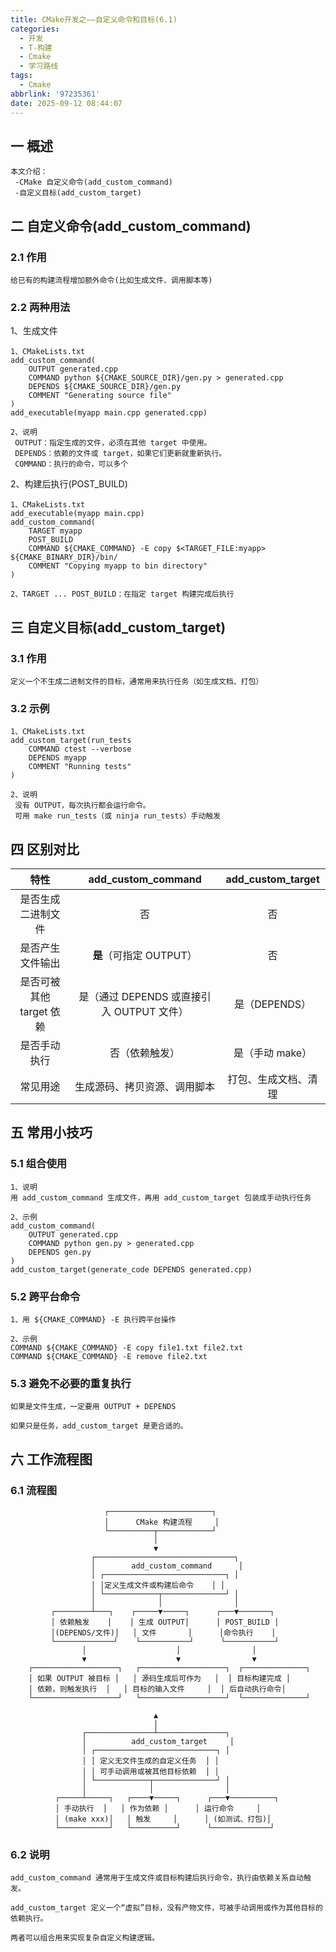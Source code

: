 ```yaml
---
title: CMake开发之——自定义命令和目标(6.1)
categories:
  - 开发
  - T-构建
  - Cmake
  - 学习路线
tags:
  - Cmake
abbrlink: '97235361'
date: 2025-09-12 08:44:07
---
```

## 一 概述

```
本文介绍： 
 -CMake 自定义命令(add_custom_command)
 -自定义目标(add_custom_target)
```

<!--more-->

## 二 自定义命令(add_custom_command)

### 2.1 作用

```
给已有的构建流程增加额外命令(比如生成文件、调用脚本等)
```

### 2.2 两种用法

1、生成文件

```
1、CMakeLists.txt
add_custom_command(
    OUTPUT generated.cpp
    COMMAND python ${CMAKE_SOURCE_DIR}/gen.py > generated.cpp
    DEPENDS ${CMAKE_SOURCE_DIR}/gen.py
    COMMENT "Generating source file"
)
add_executable(myapp main.cpp generated.cpp)

2、说明
 OUTPUT：指定生成的文件，必须在其他 target 中使用。
 DEPENDS：依赖的文件或 target，如果它们更新就重新执行。
 COMMAND：执行的命令，可以多个
```

2、构建后执行(POST_BUILD)

```
1、CMakeLists.txt
add_executable(myapp main.cpp)
add_custom_command(
    TARGET myapp
    POST_BUILD
    COMMAND ${CMAKE_COMMAND} -E copy $<TARGET_FILE:myapp> ${CMAKE_BINARY_DIR}/bin/
    COMMENT "Copying myapp to bin directory"
)

2、TARGET ... POST_BUILD：在指定 target 构建完成后执行
```

## 三 自定义目标(add_custom_target)

### 3.1 作用

```
定义一个不生成二进制文件的目标，通常用来执行任务（如生成文档、打包）
```

### 3.2 示例

```
1、CMakeLists.txt
add_custom_target(run_tests
    COMMAND ctest --verbose
    DEPENDS myapp
    COMMENT "Running tests"
)

2、说明
 没有 OUTPUT，每次执行都会运行命令。
 可用 make run_tests（或 ninja run_tests）手动触发
```

## 四 区别对比

|           特性           |            add_custom_command             |  add_custom_target   |
| :----------------------: | :---------------------------------------: | :------------------: |
|    是否生成二进制文件    |                    否                     |          否          |
|     是否产生文件输出     |          **是**（可指定 OUTPUT）          |          否          |
| 是否可被其他 target 依赖 | 是（通过 DEPENDS 或直接引入 OUTPUT 文件） |    是（DEPENDS）     |
|       是否手动执行       |              否（依赖触发）               |   是（手动 make）    |
|         常见用途         |       生成源码、拷贝资源、调用脚本        | 打包、生成文档、清理 |

## 五 常用小技巧

### 5.1 组合使用

```
1、说明
用 add_custom_command 生成文件，再用 add_custom_target 包装成手动执行任务

2、示例
add_custom_command(
    OUTPUT generated.cpp
    COMMAND python gen.py > generated.cpp
    DEPENDS gen.py
)
add_custom_target(generate_code DEPENDS generated.cpp)
```

### 5.2 跨平台命令

```
1、用 ${CMAKE_COMMAND} -E 执行跨平台操作

2、示例
COMMAND ${CMAKE_COMMAND} -E copy file1.txt file2.txt
COMMAND ${CMAKE_COMMAND} -E remove file2.txt
```

### 5.3 避免不必要的重复执行

```
如果是文件生成，一定要用 OUTPUT + DEPENDS

如果只是任务，add_custom_target 是更合适的。
```

## 六 工作流程图

### 6.1 流程图

```
                     ┌───────────────────────┐
                     │      CMake 构建流程     │
                     └──────────┬────────────┘
                                │
                                ▼
                  ┌───────────────────────────────┐
                  │        add_custom_command      │
                  │ ┌───────────────────────────┐ │
                  │ │定义生成文件或构建后命令    │ │
                  │ └────────────┬──────────────┘ │
                  │              │                │
         ┌────────┴───┐    ┌─────▼─────┐      ┌───▼───────┐
         │ 依赖触发    │    │ 生成 OUTPUT│      │ POST_BUILD │
         │(DEPENDS/文件)│   │ 文件       │      │命令执行    │
         └─────────────┘    └───────────┘      └───────────┘
                │                    │                │
                ▼                    ▼                ▼
    ┌───────────────────┐   ┌───────────────────┐  ┌──────────────┐
    │ 如果 OUTPUT 被目标 │   │ 源码生成后可作为   │  │ 目标构建完成 │
    │ 依赖，则触发执行  │   │ 目标的输入文件     │  │ 后自动执行命令│
    └───────────────────┘   └───────────────────┘  └──────────────┘

                                ▲
                                │
                ┌───────────────┴───────────────┐
                │          add_custom_target     │
                │ ┌───────────────────────────┐ │
                │ │ 定义无文件生成的自定义任务  │ │
                │ │ 可手动调用或被其他目标依赖  │ │
                │ └────────────┬──────────────┘ │
                │              │                │
          ┌─────┴─────┐   ┌────▼─────┐      ┌───▼──────────┐
          │ 手动执行  │   │ 作为依赖 │      │ 运行命令     │
          │ (make xxx)│   │ 触发     │      │ (如测试、打包)│
          └───────────┘   └──────────┘      └─────────────┘
```

### 6.2 说明

```
add_custom_command 通常用于生成文件或目标构建后执行命令，执行由依赖关系自动触发。

add_custom_target 定义一个“虚拟”目标，没有产物文件，可被手动调用或作为其他目标的依赖执行。

两者可以组合用来实现复杂自定义构建逻辑。
```

